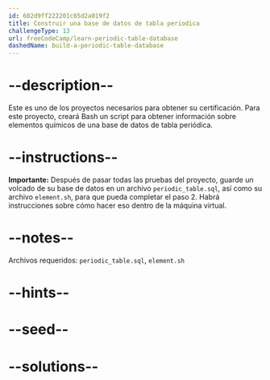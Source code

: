 ```yaml
---
id: 602d9ff222201c65d2a019f2
title: Construir una base de datos de tabla periodica
challengeType: 13
url: freeCodeCamp/learn-periodic-table-database
dashedName: build-a-periodic-table-database
---
```


# --description--

Este es uno de los proyectos necesarios para obtener su certificación. Para este proyecto, creará Bash un script para obtener información sobre elementos químicos de una base de datos de tabla periódica.

# --instructions--

**Importante:** Después de pasar todas las pruebas del proyecto, guarde un volcado de su base de datos en un archivo `periodic_table.sql`, así como su archivo `element.sh`, para que pueda completar el paso 2. Habrá instrucciones sobre cómo hacer eso dentro de la máquina virtual.

# --notes--

Archivos requeridos: `periodic_table.sql`, `element.sh`

# --hints--

# --seed--

# --solutions--
